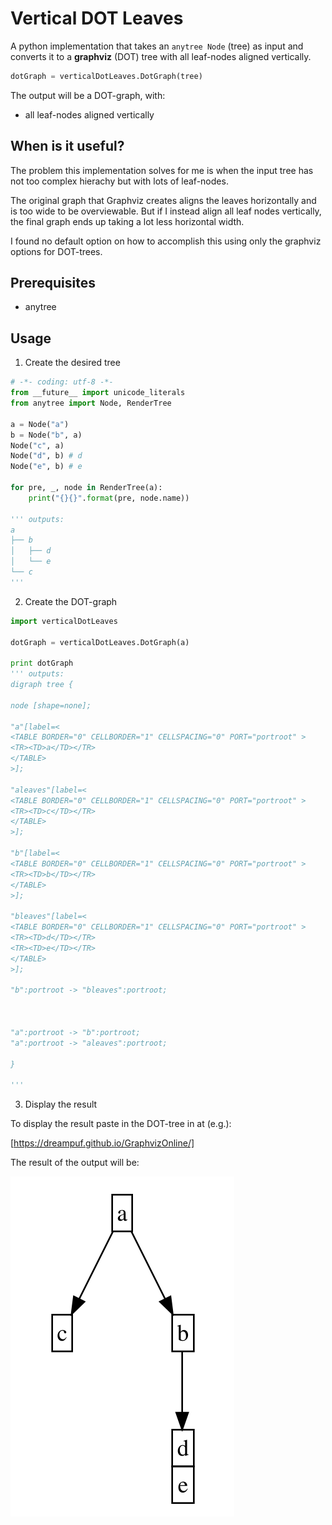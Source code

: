 # Vertical DOT Leaves
A python implementation that takes an `anytree Node` (tree) as input and converts it to a **graphviz** (DOT) tree with all leaf-nodes aligned vertically.
```python
dotGraph = verticalDotLeaves.DotGraph(tree)
```

The output will be a DOT-graph, with:
- all leaf-nodes aligned vertically

## When is it useful?

The problem this implementation solves for me is when the input tree has not too complex hierachy but with lots of leaf-nodes.

The original graph that Graphviz creates aligns the leaves horizontally and is too wide to be overviewable. But if I instead align all leaf nodes vertically, the final graph ends up taking a lot less horizontal width.

I found no default option on how to accomplish this using only the graphviz options for DOT-trees.

## Prerequisites
- anytree

## Usage
1. Create the desired tree
```python
# -*- coding: utf-8 -*-
from __future__ import unicode_literals
from anytree import Node, RenderTree

a = Node("a")
b = Node("b", a)
Node("c", a)
Node("d", b) # d
Node("e", b) # e

for pre, _, node in RenderTree(a):
    print("{}{}".format(pre, node.name))

''' outputs:
a
├── b
│   ├── d
│   └── e
└── c
'''
```
2. Create the DOT-graph
```python
import verticalDotLeaves

dotGraph = verticalDotLeaves.DotGraph(a)

print dotGraph
''' outputs:
digraph tree {

node [shape=none];

"a"[label=<
<TABLE BORDER="0" CELLBORDER="1" CELLSPACING="0" PORT="portroot" >
<TR><TD>a</TD></TR>
</TABLE>
>];

"aleaves"[label=<
<TABLE BORDER="0" CELLBORDER="1" CELLSPACING="0" PORT="portroot" >
<TR><TD>c</TD></TR>
</TABLE>
>];

"b"[label=<
<TABLE BORDER="0" CELLBORDER="1" CELLSPACING="0" PORT="portroot" >
<TR><TD>b</TD></TR>
</TABLE>
>];

"bleaves"[label=<
<TABLE BORDER="0" CELLBORDER="1" CELLSPACING="0" PORT="portroot" >
<TR><TD>d</TD></TR>
<TR><TD>e</TD></TR>
</TABLE>
>];

"b":portroot -> "bleaves":portroot;



"a":portroot -> "b":portroot;
"a":portroot -> "aleaves":portroot;

}

'''
```
3. Display the result

To display the result paste in the DOT-tree in at (e.g.):

[https://dreampuf.github.io/GraphvizOnline/]

The result of the output will be:

<img src="./docs/assets/five_nodes.svg">
